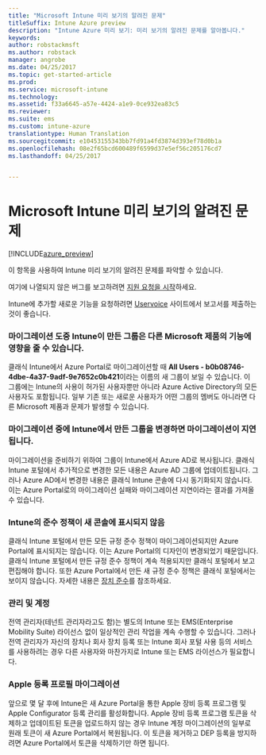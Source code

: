 ```yaml
---
title: "Microsoft Intune 미리 보기의 알려진 문제"
titleSuffix: Intune Azure preview
description: "Intune Azure 미리 보기: 미리 보기의 알려진 문제를 알아봅니다."
keywords: 
author: robstackmsft
ms.author: robstack
manager: angrobe
ms.date: 04/25/2017
ms.topic: get-started-article
ms.prod: 
ms.service: microsoft-intune
ms.technology: 
ms.assetid: f33a6645-a57e-4424-a1e9-0ce932ea83c5
ms.reviewer: 
ms.suite: ems
ms.custom: intune-azure
translationtype: Human Translation
ms.sourcegitcommit: e10453155343bb7fd91a4fd3874d393ef78d0b1a
ms.openlocfilehash: 08e2f65bcd600489f6599d37e5ef56c205176cd7
ms.lasthandoff: 04/25/2017


---
```


# <a name="known-issues-in-the-microsoft-intune-preview"></a>Microsoft Intune 미리 보기의 알려진 문제


[!INCLUDE[azure_preview](../includes/azure_preview.md)]


이 항목을 사용하여 Intune 미리 보기의 알려진 문제를 파악할 수 있습니다.

여기에 나열되지 않은 버그를 보고하려면 [지원 요청을 시작](https://docs.microsoft.com/intune/troubleshoot/how-to-get-support-for-microsoft-intune)하세요.

Intune에 추가할 새로운 기능을 요청하려면 [Uservoice](https://microsoftintune.uservoice.com/forums/291681-ideas/category/189016-azure-admin-console) 사이트에서 보고서를 제출하는 것이 좋습니다.

### <a name="groups-created-by-intune-during-migration-might-affect-functionality-of-other-microsoft-products"></a>마이그레이션 도중 Intune이 만든 그룹은 다른 Microsoft 제품의 기능에 영향을 줄 수 있습니다.

클래식 Intune에서 Azure Portal로 마이그레이션할 때 **All Users - b0b08746-4dbe-4a37-9adf-9e7652c0b421**이라는 이름의 새 그룹이 보일 수 있습니다. 이 그룹에는 Intune의 사용이 허가된 사용자뿐만 아니라 Azure Active Directory의 모든 사용자도 포함됩니다. 일부 기존 또는 새로운 사용자가 어떤 그룹의 멤버도 아니라면 다른 Microsoft 제품과 문제가 발생할 수 있습니다.

### <a name="altering-groups-created-by-intune-during-migration-will-delay-migration"></a>마이그레이션 중에 Intune에서 만든 그룹을 변경하면 마이그레이션이 지연됩니다.

마이그레이션을 준비하기 위하여 그룹이 Intune에서 Azure AD로 복사됩니다. 클래식 Intune 포털에서 추가적으로 변경한 모든 내용은 Azure AD 그룹에 업데이트됩니다. 그러나 Azure AD에서 변경한 내용은 클래식 Intune 콘솔에 다시 동기화되지 않습니다. 이는 Azure Portal로의 마이그레이션 실패와 마이그레이션 지연이라는 결과를 가져올 수 있습니다.

### <a name="compliance-policies-from-intune-will-not-show-up-in-new-console"></a>Intune의 준수 정책이 새 콘솔에 표시되지 않음 

클래식 Intune 포털에서 만든 모든 규정 준수 정책이 마이그레이션되지만 Azure Portal에 표시되지는 않습니다. 이는 Azure Portal의 디자인이 변경되었기 때문입니다. 클래식 Intune 포털에서 만든 규정 준수 정책이 계속 적용되지만 클래식 포털에서 보고 편집해야 합니다.
또한 Azure Portal에서 만든 새 규정 준수 정책은 클래식 포털에서는 보이지 않습니다.
자세한 내용은 [장치 준수](https://docs.microsoft.com/intune-azure/set-device-compliance/what-is-device-compliance)를 참조하세요.




### <a name="administration-and-accounts"></a>관리 및 계정

전역 관리자(테넌트 관리자라고도 함)는 별도의 Intune 또는 EMS(Enterprise Mobility Suite) 라이선스 없이 일상적인 관리 작업을 계속 수행할 수 있습니다. 그러나 전역 관리자가 자신의 장치나 회사 장치 등록 또는 Intune 회사 포털 사용 등의 서비스를 사용하려는 경우 다른 사용자와 마찬가지로 Intune 또는 EMS 라이선스가 필요합니다.

### <a name="apple-enrollment-profile-migration"></a>Apple 등록 프로필 마이그레이션
앞으로 몇 달 후에 Intune은 새 Azure Portal을 통한 Apple 장비 등록 프로그램 및 Apple Configurator 등록 관리를 활성화합니다. Apple 장비 등록 프로그램 토큰을 삭제하고 업데이트된 토큰을 업로드하지 않는 경우 Intune 계정 마이그레이션의 일부로 원래 토큰이 새 Azure Portal에서 복원됩니다. 이 토큰을 제거하고 DEP 등록을 방지하려면 Azure Portal에서 토큰을 삭제하기만 하면 됩니다. 

